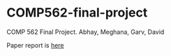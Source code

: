 # COMP562-final-project
COMP 562 Final Project. Abhay, Meghana, Garv, David

Paper report is [here](!COMP562_Final_Report_Abhay_Garv_Meghana_David.pdf)
